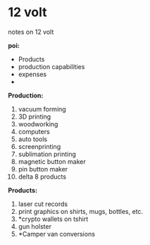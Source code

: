 # 12 volt
notes on 12 volt

**poi:**
- Products
- production capabilities
- expenses
- 


**Production:**
1. vacuum forming
1. 3D printing 
1. woodworking
1. computers
1. auto tools
1. screenprinting
1. sublimation printing
1. magnetic button maker
1. pin button maker
1. delta 8 products

**Products:**
1. laser cut records
1. print graphics on shirts, mugs, bottles, etc.
1. *crypto wallets on tshirt
1. gun holster
1. *Camper van conversions


<!--

**Here are some ideas to get you started:**

🙋‍♀️ A short introduction - what is your organization all about?
🌈 Contribution guidelines - how can the community get involved?
👩‍💻 Useful resources - where can the community find your docs? Is there anything else the community should know?
🍿 Fun facts - what does your team eat for breakfast?
🧙 Remember, you can do mighty things with the power of [Markdown](https://docs.github.com/github/writing-on-github/getting-started-with-writing-and-formatting-on-github/basic-writing-and-formatting-syntax)
-->
